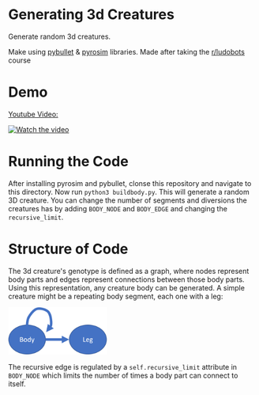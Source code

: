 # Generating 3d Creatures

Generate random 3d creatures.

Make using [pybullet](https://pybullet.org/wordpress/index.php/forum-2/) & [pyrosim](https://github.com/jbongard/pyrosim) libraries. Made after taking the [r/ludobots](https://www.reddit.com/r/ludobots/wiki/installation/) course

# Demo

[Youtube Video:](https://youtu.be/9jaJ_KYywTY)

[![Watch the video](https://img.youtube.com/vi/9jaJ_KYywTY/hqdefault.jpg)](https://youtu.be/9jaJ_KYywTY)

# Running the Code

After installing pyrosim and pybullet, clonse this repository and navigate to this directory. Now run `python3 buildbody.py`. This will generate a random 3D creature. You can change the number of segments and diversions the creatures has by adding `BODY_NODE` and `BODY_EDGE` and changing the `recursive_limit`.

# Structure of Code

The 3d creature's genotype is defined as a graph, where nodes represent body parts and edges represent connections between those body parts. Using this representation, any creature body can be generated. A simple creature might be a repeating body segment, each one with a leg:

<img src="images/Picture1.png" width="200">

The recursive edge is regulated by a `self.recursive_limit` attribute in `BODY_NODE` which limits the number of times a body part can connect to itself.
